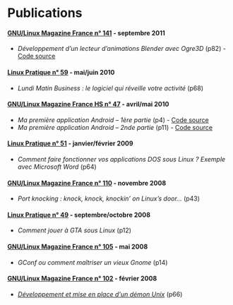 # Publications

#### [GNU/Linux Magazine France n° 141](http://www.unixgarden.com/index.php/gnu-linux-magazine/gnulinux-magazine-n-141-septembre-2011-chez-votre-marchand-de-journaux) - septembre 2011

  * _Développement d’un lecteur d’animations Blender avec Ogre3D_ (p82) - [Code source](https://github.com/mdeverdelhan/Archives/tree/master/Publications/glmf141/AnimApp)

#### [Linux Pratique n° 59](http://www.unixgarden.com/index.php/sommaire/linux-pratique-n-59-maijuin-2010-chez-votre-marchand-de-journaux) - mai/juin 2010

  * _Lundi Matin Business : le logiciel qui réveille votre activité_ (p68)

#### [GNU/Linux Magazine France HS n° 47](http://www.unixgarden.com/index.php/gnu-linux-magazine-hs/gnulinux-magazine-hs-n-47-avrilmai-2010-chez-votre-marchand-de-journaux) - avril/mai 2010

  * _Ma première application Android – 1ère partie_ (p4) - [Code source](https://github.com/mdeverdelhan/Archives/tree/master/Publications/glmfhs47/MyFirstApp_partie1)
  * _Ma première application Android – 2nde partie_ (p11) - [Code source](https://github.com/mdeverdelhan/Archives/tree/master/Publications/glmfhs47/MyFirstApp_partie2)
  
#### [Linux Pratique n° 51](http://www.unixgarden.com/index.php/sommaire/linux-pratique-n-51-janvierfevrier-2009-chez-votre-marchand-de-journaux) - janvier/février 2009

  * _Comment faire fonctionner vos applications DOS sous Linux ? Exemple avec Microsoft Word_ (p64)
  
#### [GNU/Linux Magazine France n° 110](http://www.unixgarden.com/index.php/gnu-linux-magazine/gnulinux-magazine-n-110-novembre-2008-chez-votre-marchand-de-journaux) - novembre 2008

  * _Port knocking : knock, knock, knockin’ on Linux’s door…_ (p43)
  
#### [Linux Pratique n° 49](http://www.unixgarden.com/index.php/sommaire/linux-pratique-n-49-septembreoctobre-2008-chez-votre-marchand-de-journaux) - septembre/octobre 2008

  * _Comment jouer à GTA sous Linux_ (p12)
  
#### [GNU/Linux Magazine France n° 105](http://www.unixgarden.com/index.php/gnu-linux-magazine/gnu-linux-magazine-105-mai-2008-chez-votre-marchand-de-journaux) - mai 2008

  * _GConf ou comment maîtriser un vieux Gnome_ (p14)

#### [GNU/Linux Magazine France n° 102](http://www.unixgarden.com/index.php/gnu-linux-magazine/gnu-linux-magazine-102-fevrier-2008-chez-votre-marchand-de-journaux) - février 2008

  * _[Développement et mise en place d'un démon Unix](http://www.unixgarden.com/index.php/gnu-linux-magazine/developpement-et-mise-en-place-d-un-demon-unix)_ (p66)



  
